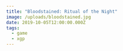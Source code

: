 ```yaml
---
title: "Bloodstained: Ritual of the Night"
image: /uploads/bloodstained.jpg
date: 2019-10-05T12:00:00.000Z
tags:
  - game
  - xgp
---
```


